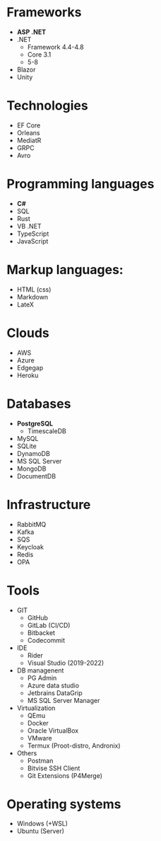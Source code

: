 # Frameworks
- **ASP .NET**
- .NET
    - Framework 4.4-4.8
    - Core 3.1
    - 5-8
- Blazor
- Unity

# Technologies
- EF Core
- Orleans
- MediatR
- GRPC
- Avro

# Programming languages
-  **C#**
-  SQL
-  Rust
-  VB .NET
-  TypeScript
-  JavaScript

# Markup languages:
- HTML (css)
- Markdown
- LateX

# Clouds
- AWS
- Azure
- Edgegap
- Heroku

# Databases
- **PostgreSQL**
    - TimescaleDB
- MySQL
- SQLite
- DynamoDB
- MS SQL Server
- MongoDB
- DocumentDB

# Infrastructure
- RabbitMQ
- Kafka
- SQS
- Keycloak
- Redis
- OPA

# Tools
- GIT
    - GitHub
    - GitLab (CI/CD)
    - Bitbacket
    - Codecommit
- IDE
    - Rider
    - Visual Studio (2019-2022)
- DB managenent
    - PG Admin
    - Azure data studio
    - Jetbrains DataGrip
    - MS SQL Server Manager
- Virtualization
    - QEmu
    - Docker
    - Oracle VirtualBox
    - VMware
    - Termux (Proot-distro, Andronix) 
- Others
    - Postman
    - Bitvise SSH Client
    - Git Extensions (P4Merge)

# Operating systems
- Windows (+WSL)
- Ubuntu (Server)

